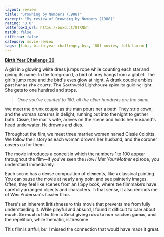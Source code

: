 ```yaml
---
layout: review
title: "Drowning by Numbers (1988)"
excerpt: "My review of Drowning by Numbers (1988)"
rating: "3.0"
letterboxd_url: https://boxd.it/8TXNkh
mst3k: false
rifftrax: false
category: movie-review
tags: [tubi, birth-year-challenge, byc, 1001-movies, folk-horror]
---
```


<b><a href="">Birth Year Challenge 30</a></b>

A girl in a glowing white dress jumps rope while counting each star and giving its name. In the foreground, a bird of prey hangs from a gibbet. The girl's jump rope and the bird's eyes glow at night. A drunk couple ambles past her as she counts. The Southwold Lighthouse spins its guiding light. She gets to one hundred and stops.

<blockquote><i>Once you've counted to 100, all the other hundreds are the same.</i></blockquote>

We meet the drunk couple as the man pours her a bath. They strip down, and the woman screams in delight, running out into the night to get her bath. Cissie, the man's wife, arrives on the scene and holds her husband's head underwater. He drowns and dies.

Throughout the film, we meet three married women named Cissie Colpitts. We follow their story as each woman drowns her husband, and the coroner covers up for them.

The movie introduces a conceit in which the numbers 1 to 100 appear throughout the film—if you've seen the <i>How I Met Your Mother</i> episode, you understand immediately.

Each scene has a dense composition of elements, like a classical painting. You can pause the movie at nearly any point and see painterly images. Often, they feel like scenes from an I Spy book, where the filmmakers have carefully arranged objects and characters. In that sense, it also reminds me of Wes Anderson's fussier films.

There's an inherent Britishness to this movie that prevents me from fully understanding it. While playful and absurd, I found it difficult to care about much. So much of the film is Smut giving rules to non-existent games, and the repetition, while thematic, is tiresome.

This film is artful, but I missed the connection that would have made it great.
